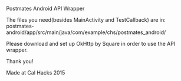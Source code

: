 Postmates Android API Wrapper

The files you need(besides MainActivity and TestCallback) are in: postmates-android/app/src/main/java/com/example/chs/postmates_android/

Please download and set up OkHttp by Square in order to use the API wrapper.

Thank you!

Made at Cal Hacks 2015
